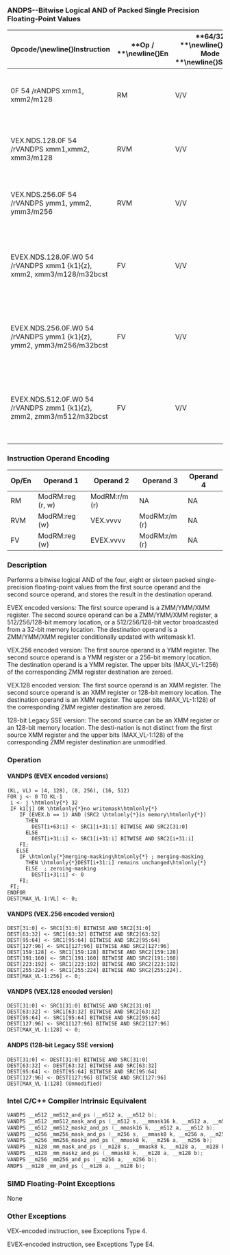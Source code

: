 ### ANDPS--Bitwise Logical AND of Packed Single Precision Floating-Point Values


|**Opcode/**\newline{}**Instruction**|**Op / **\newline{}**En**|**64/32 **\newline{}**bit Mode **\newline{}**Support**|**CPUID **\newline{}**Feature **\newline{}**Flag**|**Description**|
|------------------------------------|-------------------------|------------------------------------------------------|--------------------------------------------------|---------------|
|0F 54 /rANDPS xmm1, xmm2/m128|RM|V/V|SSE|Return the bitwise logical AND of packed single-precision floating-point values in xmm1 and xmm2/mem. |
|VEX.NDS.128.0F 54 /rVANDPS xmm1,xmm2, xmm3/m128|RVM|V/V|AVX|Return the bitwise logical AND of packed single-precision floating-point values in xmm2 and xmm3/mem. |
|VEX.NDS.256.0F 54 /rVANDPS ymm1, ymm2, ymm3/m256|RVM|V/V|AVX|Return the bitwise logical AND of packed single-precision floating-point values in ymm2 and ymm3/mem.|
|EVEX.NDS.128.0F.W0 54 /rVANDPS xmm1 {k1}{z}, xmm2, xmm3/m128/m32bcst|FV|V/V|AVX512VLAVX512DQ|Return the bitwise logical AND of packed single-precision floating-point values in xmm2 and xmm3/m128/m32bcst subject to writemask k1.|
|EVEX.NDS.256.0F.W0 54 /rVANDPS ymm1 {k1}{z}, ymm2, ymm3/m256/m32bcst|FV|V/V|AVX512VLAVX512DQ|Return the bitwise logical AND of packed single-precision floating-point values in ymm2 and ymm3/m256/m32bcst subject to writemask k1.|
|EVEX.NDS.512.0F.W0 54 /rVANDPS zmm1 {k1}{z}, zmm2, zmm3/m512/m32bcst|FV|V/V|AVX512DQ|Return the bitwise logical AND of packed single-precision floating-point values in zmm2 and zmm3/m512/m32bcst subject to writemask k1.|
### Instruction Operand Encoding


|Op/En|Operand 1|Operand 2|Operand 3|Operand 4|
|-----|---------|---------|---------|---------|
|RM|ModRM:reg (r, w)|ModRM:r/m (r)|NA|NA|
|RVM|ModRM:reg (w)|VEX.vvvv|ModRM:r/m (r)|NA|
|FV|ModRM:reg (w)|EVEX.vvvv|ModRM:r/m (r)|NA|
### Description


Performs a bitwise logical AND of the four, eight or sixteen packed single-precision floating-point values from the first source operand and the second source operand, and stores the result in the destination operand.

EVEX encoded versions: The first source operand is a ZMM/YMM/XMM register. The second source operand can be a ZMM/YMM/XMM register, a 512/256/128-bit memory location, or a 512/256/128-bit vector broadcasted from a 32-bit memory location. The destination operand is a ZMM/YMM/XMM register conditionally updated with writemask k1.

VEX.256 encoded version: The first source operand is a YMM register. The second source operand is a YMM register or a 256-bit memory location. The destination operand is a YMM register. The upper bits (MAX_VL-1:256) of the corresponding ZMM register destination are zeroed.

VEX.128 encoded version: The first source operand is an XMM register. The second source operand is an XMM register or 128-bit memory location. The destination operand is an XMM register. The upper bits (MAX_VL-1:128) of the corresponding ZMM register destination are zeroed.

128-bit Legacy SSE version: The second source can be an XMM register or an 128-bit memory location. The desti-nation is not distinct from the first source XMM register and the upper bits (MAX_VL-1:128) of the corresponding ZMM register destination are unmodified.


### Operation
#### VANDPS (EVEX encoded versions)
```info-verb
(KL, VL) = (4, 128), (8, 256), (16, 512)
FOR j  <- 0 TO KL-1
 i <-  j \htmlonly{*} 32
 IF k1[j] OR \htmlonly{*}no writemask\htmlonly{*}
    IF (EVEX.b == 1) AND (SRC2 \htmlonly{*}is memory\htmlonly{*})
      THEN
        DEST[i+63:i]  <- SRC1[i+31:i] BITWISE AND SRC2[31:0]
      ELSE 
        DEST[i+31:i]  <- SRC1[i+31:i] BITWISE AND SRC2[i+31:i]
    FI;
   ELSE 
    IF \htmlonly{*}merging-masking\htmlonly{*} ; merging-masking
      THEN \htmlonly{*}DEST[i+31:i] remains unchanged\htmlonly{*}
      ELSE  ; zeroing-masking
        DEST[i+31:i] <-  0
    FI;
 FI;
ENDFOR
DEST[MAX_VL-1:VL] <-  0;
```
#### VANDPS (VEX.256 encoded version)
```info-verb
DEST[31:0]  <- SRC1[31:0] BITWISE AND SRC2[31:0]
DEST[63:32]  <- SRC1[63:32] BITWISE AND SRC2[63:32]
DEST[95:64] <-  SRC1[95:64] BITWISE AND SRC2[95:64]
DEST[127:96]  <- SRC1[127:96] BITWISE AND SRC2[127:96]
DEST[159:128]  <- SRC1[159:128] BITWISE AND SRC2[159:128]
DEST[191:160] <-  SRC1[191:160] BITWISE AND SRC2[191:160]
DEST[223:192]  <- SRC1[223:192] BITWISE AND SRC2[223:192]
DEST[255:224] <-  SRC1[255:224] BITWISE AND SRC2[255:224].
DEST[MAX_VL-1:256]  <- 0;
```
#### VANDPS (VEX.128 encoded version)
```info-verb
DEST[31:0]  <- SRC1[31:0] BITWISE AND SRC2[31:0]
DEST[63:32] <-  SRC1[63:32] BITWISE AND SRC2[63:32]
DEST[95:64] <-  SRC1[95:64] BITWISE AND SRC2[95:64]
DEST[127:96] <-  SRC1[127:96] BITWISE AND SRC2[127:96]
DEST[MAX_VL-1:128] <-  0;
```
#### ANDPS (128-bit Legacy SSE version)
```info-verb
DEST[31:0]  <- DEST[31:0] BITWISE AND SRC[31:0]
DEST[63:32] <-  DEST[63:32] BITWISE AND SRC[63:32]
DEST[95:64]  <- DEST[95:64] BITWISE AND SRC[95:64]
DEST[127:96]  <- DEST[127:96] BITWISE AND SRC[127:96]
DEST[MAX_VL-1:128] (Unmodified)
```

### Intel C/C++ Compiler Intrinsic Equivalent

```cpp
VANDPS __m512 _mm512_and_ps (__m512 a, __m512 b);
VANDPS __m512 _mm512_mask_and_ps (__m512 s, __mmask16 k, __m512 a, __m512 b);
VANDPS __m512 _mm512_maskz_and_ps (__mmask16 k, __m512 a, __m512 b);
VANDPS __m256 _mm256_mask_and_ps (__m256 s, __mmask8 k, __m256 a, __m256 b);
VANDPS __m256 _mm256_maskz_and_ps (__mmask8 k, __m256 a, __m256 b);
VANDPS __m128 _mm_mask_and_ps (__m128 s, __mmask8 k, __m128 a, __m128 b);
VANDPS __m128 _mm_maskz_and_ps (__mmask8 k, __m128 a, __m128 b);
VANDPS __m256 _mm256_and_ps (__m256 a, __m256 b);
ANDPS __m128 _mm_and_ps (__m128 a, __m128 b);
```
### SIMD Floating-Point Exceptions


None

### Other Exceptions


VEX-encoded instruction, see Exceptions Type 4.

EVEX-encoded instruction, see Exceptions Type E4.

